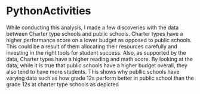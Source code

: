 # PythonActivities

While conducting this analysis, I made a few discoveries with the data between Charter type schools and public schools. Charter types have a higher performance score on a lower budget as opposed to public schools.
This could be a result of them allocating their resources carefully and investing in the right tools for student success. Also, as supported by the data, Charter types have a higher reading and math score. By looking at the data, while it is true that public schools have a higher budget overall, they also tend to have more students. This shows why publlic schools have varying data such as how grade 12s perform better in public school than the grade 12s at charter type schools as depicted 